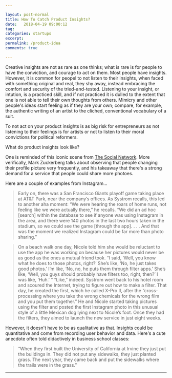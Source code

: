 ```yaml
---

layout: post-normal
title: How To Catch Product Insights?
date:   2018-04-19 09:00:12
tag: 
categories: startups
excerpt: 
permalink: /product-idea
comments: true

---
```




Creative insights are not as rare as one thinks; what is rare is for people to have the conviction, and courage to act on them. Most people have insights. However, it is common for peopel to not listen to their insights, when faced with something original and real, they shy away, instead embracing the comfort and security of the tried-and-tested. Listening to your insight, or intution, is a practiced skill, and if not practiced it is dulled to the extent that one is not able to tell their own thoughts from others. Mimicry and other people's ideas start feeling as if they are your own; compare, for example, the authentic writing of an artist to the cliched, conventional vocabulary of a suit.

To not act on your product insights is as big risk for entrepreneurs as not listening to their feelings is for artists or not to listen to their moral convictions for political reformers. 

What do product insights look like? 

One is reminded of this iconic scene from [The Social Network](https://www.youtube.com/watch?v=UdjGiIn9HMM). More verifically, Mark Zuckerberg talks about observing that people changing their profile picture very frequently, and his takeaway that there's a strong demand for a service that people could share more photoes. 




Here are a couple of examples from Instagram...


> Early on, there was a San Francisco Giants playoff game taking place at AT&T Park, near the company’s offices. As Systrom recalls, this led to another aha moment: “We were hearing the roars of home runs, not feeling like we were actually there,” he recalls. “We did an ad hoc [search] within the database to see if anyone was using Instagram in the area, and there were 140 photos in the last two hours taken in the stadium, so we could see the game [through the app]. . . . And that was the moment we realized Instagram could be far more than photo sharing.”


> On a beach walk one day, Nicole told him she would be reluctant to use the app he was working on because her pictures would never be as good as the ones a mutual friend took. “I said, ‘Well, you know what he does to those photos, right?’ She’s like, ‘No, he just takes good photos.’ I’m like, ‘No, no, he puts them through filter apps.’ She’s like, ‘Well, you guys should probably have filters too, right, then?’ I was like, ‘Huh.’ ” “Like,” indeed. Systrom went back to his hotel room and scoured the Internet, trying to figure out how to make a filter. That day, he created the first, which he called X-Pro II, after the “cross-processing where you take the wrong chemicals for the wrong film and you put them together.” He and Nicole started taking pictures using the filter and posted the first Instagram photo in this unusual style of a little Mexican dog lying next to Nicole’s foot. Once they had the filters, they aimed to launch the new service in just eight weeks.


However, it doesn't have to be as qualitative as that. Insights could be quantitative and come from recording user behavior and data. Here's a cute anecdote often told didactively in business school classes: 

> “When they first built the University of California at Irvine they just put the buildings in. They did not put any sidewalks, they just planted grass. The next year, they came back and put the sidewalks where the trails were in the grass.”



----
